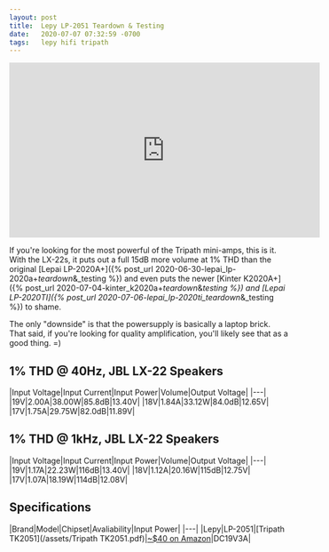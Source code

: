 ```yaml
---
layout: post
title:  Lepy LP-2051 Teardown & Testing
date:   2020-07-07 07:32:59 -0700
tags:   lepy hifi tripath
---
```

<iframe width="560" height="315" src="https://www.youtube.com/embed/TQCRaVGwNCE" frameborder="0" allow="accelerometer; autoplay; encrypted-media; gyroscope; picture-in-picture" allowfullscreen></iframe>

If you're looking for the most powerful of the Tripath mini-amps, this is it.  With the LX-22s, it puts out a full 15dB more volume at 1% THD than the original [Lepai LP-2020A+]({% post_url 2020-06-30-lepai_lp-2020a+_teardown_&_testing %}) and even puts the newer [Kinter K2020A+]({% post_url 2020-07-04-kinter_k2020a+_teardown_&_testing %}) and [Lepai LP-2020TI]({% post_url 2020-07-06-lepai_lp-2020ti_teardown_&_testing %}) to shame.

The only "downside" is that the powersupply is basically a laptop brick.  That said, if you're looking for quality amplification, you'll likely see that as a good thing. =)

## 1% THD @ 40Hz, JBL LX-22 Speakers

|Input Voltage|Input Current|Input Power|Volume|Output Voltage|
|---|
|19V|2.00A|38.00W|85.8dB|13.40V|
|18V|1.84A|33.12W|84.0dB|12.65V|
|17V|1.75A|29.75W|82.0dB|11.89V|

## 1% THD @ 1kHz, JBL LX-22 Speakers

|Input Voltage|Input Current|Input Power|Volume|Output Voltage|
|---|
|19V|1.17A|22.23W|116dB|13.40V|
|18V|1.12A|20.16W|115dB|12.75V|
|17V|1.07A|18.19W|114dB|12.08V|


## Specifications

|Brand|Model|Chipset|Avaliability|Input Power|
|---|
|Lepy|LP-2051|[Tripath TK2051](/assets/Tripath TK2051.pdf)|[~$40 on Amazon](https://amzn.to/2ZIDAYY)|DC19V3A|
